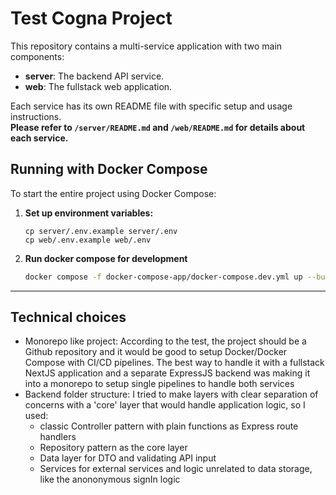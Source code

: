 # Test Cogna Project

This repository contains a multi-service application with two main components:

- **server**: The backend API service.
- **web**: The fullstack web application.

Each service has its own README file with specific setup and usage instructions.  
**Please refer to `/server/README.md` and `/web/README.md` for details about each service.**

## Running with Docker Compose

To start the entire project using Docker Compose:

1. **Set up environment variables:**
    ```
    cp server/.env.example server/.env
    cp web/.env.example web/.env
    ```

2. **Run docker compose for development**
    ```sh
    docker compose -f docker-compose-app/docker-compose.dev.yml up --build
    ```

---

## Technical choices

* Monorepo like project: According to the test, the project should be a Github repository and it would be good to setup Docker/Docker Compose with CI/CD pipelines. The best way to handle it with a fullstack NextJS application and a separate ExpressJS backend was making it into a monorepo to setup single pipelines to handle both services
* Backend folder structure: I tried to make layers with clear separation of concerns with a 'core' layer that would handle application logic, so I used:
  * classic Controller pattern with plain functions as Express route handlers
  * Repository pattern as the core layer
  * Data layer for DTO and validating API input
  * Services for external services and logic unrelated to data storage, like the anononymous signIn logic
